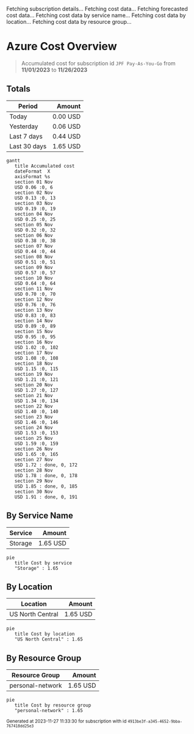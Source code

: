 Fetching subscription details...
Fetching cost data...
Fetching forecasted cost data...
Fetching cost data by service name...
Fetching cost data by location...
Fetching cost data by resource group...
# Azure Cost Overview

> Accumulated cost for subscription id `JPF Pay-As-You-Go` from **11/01/2023** to **11/26/2023**

## Totals

|Period|Amount|
|---|---:|
|Today|0.00 USD|
|Yesterday|0.06 USD|
|Last 7 days|0.44 USD|
|Last 30 days|1.65 USD|

```mermaid
gantt
   title Accumulated cost
   dateFormat  X
   axisFormat %s
   section 01 Nov
   USD 0.06 :0, 6
   section 02 Nov
   USD 0.13 :0, 13
   section 03 Nov
   USD 0.19 :0, 19
   section 04 Nov
   USD 0.25 :0, 25
   section 05 Nov
   USD 0.32 :0, 32
   section 06 Nov
   USD 0.38 :0, 38
   section 07 Nov
   USD 0.44 :0, 44
   section 08 Nov
   USD 0.51 :0, 51
   section 09 Nov
   USD 0.57 :0, 57
   section 10 Nov
   USD 0.64 :0, 64
   section 11 Nov
   USD 0.70 :0, 70
   section 12 Nov
   USD 0.76 :0, 76
   section 13 Nov
   USD 0.83 :0, 83
   section 14 Nov
   USD 0.89 :0, 89
   section 15 Nov
   USD 0.95 :0, 95
   section 16 Nov
   USD 1.02 :0, 102
   section 17 Nov
   USD 1.08 :0, 108
   section 18 Nov
   USD 1.15 :0, 115
   section 19 Nov
   USD 1.21 :0, 121
   section 20 Nov
   USD 1.27 :0, 127
   section 21 Nov
   USD 1.34 :0, 134
   section 22 Nov
   USD 1.40 :0, 140
   section 23 Nov
   USD 1.46 :0, 146
   section 24 Nov
   USD 1.53 :0, 153
   section 25 Nov
   USD 1.59 :0, 159
   section 26 Nov
   USD 1.65 :0, 165
   section 27 Nov
   USD 1.72 : done, 0, 172
   section 28 Nov
   USD 1.78 : done, 0, 178
   section 29 Nov
   USD 1.85 : done, 0, 185
   section 30 Nov
   USD 1.91 : done, 0, 191
```

## By Service Name

|Service|Amount|
|---|---:|
|Storage|1.65 USD|

```mermaid
pie
   title Cost by service
   "Storage" : 1.65
```

## By Location

|Location|Amount|
|---|---:|
|US North Central|1.65 USD|

```mermaid
pie
   title Cost by location
   "US North Central" : 1.65
```

## By Resource Group

|Resource Group|Amount|
|---|---:|
|personal-network|1.65 USD|

```mermaid
pie
   title Cost by resource group
   "personal-network" : 1.65
```

<sup>Generated at 2023-11-27 11:33:30 for subscription with id `4913be3f-a345-4652-9bba-767418dd25e3`</sup>
